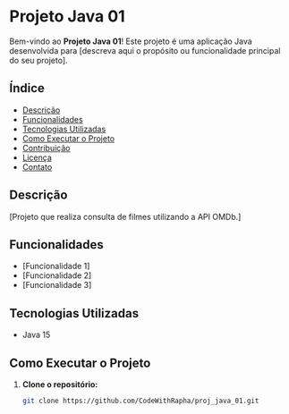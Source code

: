 # Projeto Java 01

Bem-vindo ao **Projeto Java 01**! Este projeto é uma aplicação Java desenvolvida para [descreva aqui o propósito ou funcionalidade principal do seu projeto].

## Índice

- [Descrição](#descrição)
- [Funcionalidades](#funcionalidades)
- [Tecnologias Utilizadas](#tecnologias-utilizadas)
- [Como Executar o Projeto](#como-executar-o-projeto)
- [Contribuição](#contribuição)
- [Licença](#licença)
- [Contato](#contato)

## Descrição

[Projeto que realiza consulta de filmes utilizando a API OMDb.]

## Funcionalidades

- [Funcionalidade 1]
- [Funcionalidade 2]
- [Funcionalidade 3]

## Tecnologias Utilizadas

- Java 15

## Como Executar o Projeto

1. **Clone o repositório:**

   ```bash
   git clone https://github.com/CodeWithRapha/proj_java_01.git
